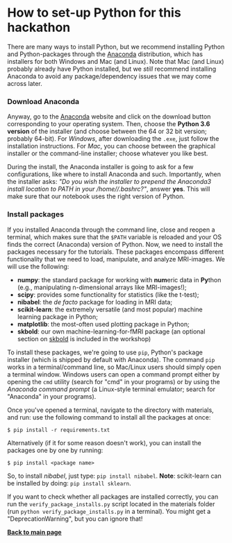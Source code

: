 # How to set-up Python for this hackathon

There are many ways to install Python, but we recommend installing Python and Python-packages through the [Anaconda](https://www.continuum.io/) distribution, which has installers for both Windows and Mac (and Linux). Note that Mac (and Linux) probably already have Python installed, but we *still* recommend installing Anaconda to avoid any package/dependency issues that we may come across later.

### Download Anaconda
Anyway, go to the [Anaconda](https://www.continuum.io/downloads) website and click on the download button corresponding to your operating system. Then, choose the **Python 3.6 version** of the installer (and choose between the 64 or 32 bit version; probably 64-bit). For *Windows*, after downloading the `.exe`, just follow the installation instructions.
For *Mac*, you can choose between the graphical installer or the command-line installer; choose whatever you like best.  

During the install, the Anaconda installer is going to ask for a few configurations, like where to install Anaconda and such. Importantly, when the installer asks:
*"Do you wish the installer to prepend the Anaconda3 install location to PATH in your /home/<user>/.bashrc?"*, answer **yes**. This will make sure that our notebook
uses the right version of Python.

### Install packages
If you installed Anaconda through the command line, close and reopen a terminal, which makes sure that the `$PATH` variable is reloaded and your OS finds the correct (Anaconda) version of Python. Now, we need to install the packages necessary for the tutorials. These packages encompass different functionality that we need to load, manipulate, and analyze MRI-images. We will use the following:  

* **numpy**: the standard package for working with **num**eric data in **Py**thon (e.g., manipulating n-dimensional arrays like MRI-images!);
* **scipy**: provides some functionality for statistics (like the t-test);
* **nibabel**: the *de facto* package for loading in MRI data;
* **scikit-learn**: the extremely versatile (and most popular) machine learning package in Python;
* **matplotlib**: the most-often used plotting package in Python;
* **skbold**: our own machine-learning-for-fMRI package (an optional section on [skbold](https://skbold.readthedocs.io) is included in the workshop)

To install these packages, we're going to use `pip`, Python's package installer (which is shipped by default with Anaconda). The command `pip` works in a terminal/command line, so Mac/Linux users should simply open a terminal window. Windows users can open a command prompt either by opening the `cmd` utility (search for "cmd" in your programs) or by using the *Anaconda command prompt* (a Linux-style terminal emulator; search for "Anaconda" in your programs).

Once you've opened a terminal, navigate to the directory with materials, and run:
use the following command to install all the packages at once:

    $ pip install -r requirements.txt

Alternatively (if it for some reason doesn't work), you can install the packages one by one by running:

    $ pip install <package name>

So, to install *nibabel*, just type: `pip install nibabel`. **Note**: scikit-learn can be installed by doing: `pip install sklearn`.

If you want to check whether all packages are installed correctly, you can run the `verify_package_installs.py` script located in the materials folder (run `python verify_package_installs.py` in a terminal). You might get a "DeprecationWarning", but you can ignore that!

**[Back to main page](README.md)**
